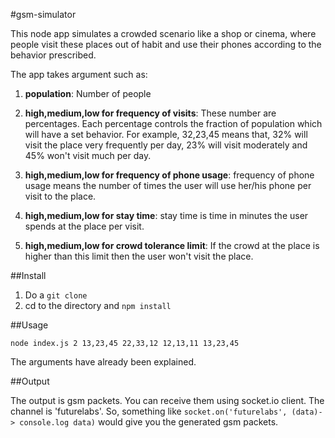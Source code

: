 #gsm-simulator

This node app simulates a crowded scenario like a shop or cinema, where people
visit these places out of habit and use their phones according to the behavior
prescribed.

The app takes argument such as:

1. **population**: Number of people

2. **high,medium,low for frequency of visits**: These number are percentages. Each percentage
controls the fraction of population which will have a set behavior. For example, 32,23,45 means
that, 32% will visit the place very frequently per day, 23% will visit moderately and 45% won't visit much per day.

3. **high,medium,low for frequency of phone usage**: frequency of phone usage means the number of times the
user will use her/his phone per visit to the place.

4. **high,medium,low for stay time**: stay time is time in minutes the user spends at the place per visit.

5. **high,medium,low for crowd tolerance limit**: If the crowd at the place is higher than this limit then the user won't
visit the place.

##Install

1. Do a `git clone`
2. cd to the directory and `npm install`

##Usage

`node index.js 2 13,23,45 22,33,12 12,13,11 13,23,45`

The arguments have already been explained.

##Output

The output is gsm packets. You can receive them using socket.io client.
The channel is 'futurelabs'.
So, something like
`socket.on('futurelabs', (data)-> console.log data)`
would give you the generated gsm packets.
